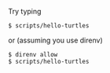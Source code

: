 Try typing

```sh-session
$ scripts/hello-turtles
```

or (assuming you use direnv)

```sh-session
$ direnv allow
$ scripts/hello-turtles
```
